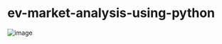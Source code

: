 # ev-market-analysis-using-python

![image](https://github.com/user-attachments/assets/d0a6ef32-496f-420d-99d6-af0c760f554b)
